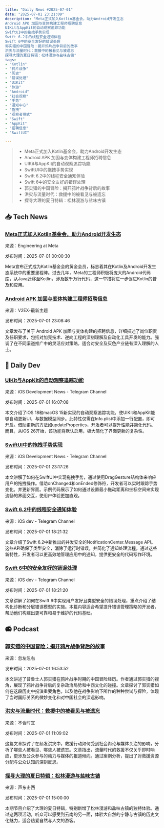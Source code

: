 ```yaml
---
title: "Daily News #2025-07-01"
date: "2025-07-01 23:21:09"
description: "Meta正式加入Kotlin基金会，助力Android开发生态
Android APK 加固与变体构建工程师招聘信息
UIKit与AppKit的自动观察追踪功能
SwiftUI中的拖拽手势实现
Swift 6.2中的线程安全通知体验
Swift 6中的安全友好的错误处理
郭实猎的中国冒险：揭开鸦片战争背后的故事
洪灾与流量时代：救援中的被看见与被遗忘
探寻大理的夏日特辑：松林漫游与盐味古镇"
tags: 
- "Kotlin"
- "鸦片战争"
- "历史"
- "错误处理"
- "UIKit"
- "旅游"
- "Android"
- "社会观察"
- "手势"
- "通知中心"
- "拖拽"
- "观察者模式"
- "Swift"
- "AppKit"
- "招聘信息"
- "SwiftUI"

---
```


> - Meta正式加入Kotlin基金会，助力Android开发生态
> - Android APK 加固与变体构建工程师招聘信息
> - UIKit与AppKit的自动观察追踪功能
> - SwiftUI中的拖拽手势实现
> - Swift 6.2中的线程安全通知体验
> - Swift 6中的安全友好的错误处理
> - 郭实猎的中国冒险：揭开鸦片战争背后的故事
> - 洪灾与流量时代：救援中的被看见与被遗忘
> - 探寻大理的夏日特辑：松林漫游与盐味古镇

## 📥 Tech News

### [Meta正式加入Kotlin基金会，助力Android开发生态](https://engineering.fb.com/2025/06/30/android/meta-joins-kotlin-foundation/)

来源：Engineering at Meta

发布时间：2025-07-01 00:00:30

Meta宣布正式成为Kotlin基金会的黄金会员，标志着其在Kotlin及Android开发生态系统中的重要里程碑。过去几年，Meta的工程师积极将庞大的Android代码库，从Java迁移至Kotlin，涉及数千万行代码，这一举措将进一步促进Kotlin的普及和应用。

### [Android APK 加固与变体构建工程师招聘信息](https://www.v2ex.com/t/1142351)

来源：V2EX-最新主题

发布时间：2025-07-01 23:08:46

文章发布了关于 Android APK 加固与变体构建的招聘信息，详细描述了岗位职责及任职要求，包括对加壳技术、逆向工程的深刻理解及自动化工具开发的能力。强调了在不同渠道推广中的灵活应对策略，适合对安全及灰色产业链有深入理解的人士。

## 💾 Daily Dev

### [UIKit与AppKit的自动观察追踪功能](https://steipete.me/posts/2025/automatic-observation-tracking-uikit-appkit)

来源：iOS Development News - Telegram Channel

发布时间：2025-07-01 16:07:08

本文介绍了iOS 18和macOS 15新实现的自动观察追踪功能，使UIKit和AppKit能够自动更新UI，与数据模型同步。此特性仅需在Info.plist中添加一行配置，即可开启。借助更新的方法如updateProperties，开发者可以提升性能并简化代码。而且，从iOS 26开始，该功能将默认启用，极大简化了界面更新的复杂性。

### [SwiftUI中的拖拽手势实现](https://www.createwithswift.com/responding-to-gestures-dragging/)

来源：iOS Development News - Telegram Channel

发布时间：2025-07-01 23:17:26

本文讲解了如何在SwiftUI中实现拖拽手势，通过使用DragGesture结构体来响应用户的拖拽操作。借助onChanged和onEnded修饰符，开发者可以实时跟踪手势变化，并更新界面。示例代码展示了如何通过设置最小拖动距离和坐标空间来实现流畅的界面交互，使用户体验更加直观。

### [Swift 6.2中的线程安全通知体验](https://t.me/iosdevio/6118)

来源：iOS dev - Telegram Channel

发布时间：2025-07-01 18:21:32

文章介绍了Swift 6.2中新推出的并发安全的NotificationCenter.Message API。这些API确保了类型安全，消除了运行时错误，并简化了通知处理流程。通过这些新特性，开发者可以更高效地管理应用中的通知，提供更安全的代码写作环境。

### [Swift 6中的安全友好的错误处理](https://t.me/iosdevio/6115)

来源：iOS dev - Telegram Channel

发布时间：2025-07-01 18:21:20

文章讲解了如何在Swift 6中实现用户友好且类型安全的错误处理，重点介绍了结构化诊断和分层错误模型的实施。本篇内容适合希望提升错误管理策略的开发者，帮助他们构建出更可靠和易于维护的代码基础。

## 📻 Podcast

### [郭实猎的中国冒险：揭开鸦片战争背后的故事](https://www.xiaoyuzhoufm.com/episode/68639ffd93fd2d72b8f475a3)

来源：忽左忽右

发布时间：2025-07-01 16:53:52

本文讲述了普鲁士人郭实猎在鸦片战争时期的中国冒险经历。作者通过郭实猎的视角，展现了鸦片战争背后的复杂政治局势和中西文化的碰撞。文章探讨了郭实猎如何在这段历史中扮演重要角色，以及他在战争影响下所作的种种尝试与探险，体现了当时国际关系的微妙变化和对中国社会的深远影响。

### [洪灾与流量时代：救援中的被看见与被遗忘](https://www.xiaoyuzhoufm.com/episode/68635108bef90978ecc11b59)

来源：不合时宜

发布时间：2025-07-01 11:09:02

这篇文章探讨了在频发洪灾中，救援行动如何受到社会舆论与媒体关注的影响，分析了哪些人被看见、哪些人被遗忘。文章指出，流量时代的救援不仅关乎即时响应，更涉及公众参与的动力与媒体的报道倾向。通过案例分析，提出了对救援资源分配与公众认知的深刻反思。

### [探寻大理的夏日特辑：松林漫游与盐味古镇](https://www.xiaoyuzhoufm.com/episode/686388362833a995b0a9c519)

来源：声东击西

发布时间：2025-07-01 15:00:00

本期节目介绍了大理的夏日特辑，特别新增了松林漫游和盐味古镇的独特体验。通过这两项活动，听众可以感受到云南的另一面，体验大自然的宁静与古镇的历史文化魅力，适合热爱自然与人文的游客。
